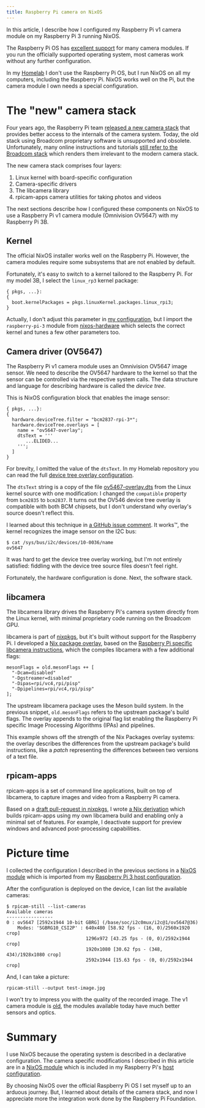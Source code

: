 ```yaml
---
title: Raspberry Pi camera on NixOS
---
```


In this article, I describe how I configured my Raspberry Pi v1 camera module
on my Raspberry Pi 3 running NixOS.

The Raspberry Pi OS has [excellent support][RPi-Camera-Configuration] for many
camera modules.  If you run the officially supported operating system, most
cameras work without any further configuration.

In my [Homelab][Homelab] I don't use the Raspberry Pi OS, but I run NixOS on all
my computers, including the Raspberry Pi.  NixOS works well on the Pi, but the
camera module I own needs a special configuration.

# The "new" camera stack

Four years ago, the Raspberry Pi team [released a new camera
stack][libcameraAnnouncement] that provides better access to the internals of
the camera system.  Today, the old stack using Broadcom proprietary software is
unsupported and obsolete.  Unfortunately, many online instructions and tutorials
[still refer to the Broadcom stack][CameraNotDetected] which renders them
irrelevant to the modern camera stack.

The new camera stack comprises four layers:

1. Linux kernel with board-specific configuration
1. Camera-specific drivers
1. The libcamera library
1. rpicam-apps camera utilities for taking photos and videos

The next sections describe how I configured these components on NixOS to use a
Raspberry Pi v1 camera module (Omnivision OV5647) with my Raspberry Pi 3B.

## Kernel

The official NixOS installer works well on the Raspberry Pi.  However, the camera
modules require some subsystems that are not enabled by default.

Fortunately, it's easy to switch to a kernel tailored to the Raspberry Pi.  For
my model 3B, I select the `linux_rp3` kernel package:

```
{ pkgs, ...}:
{
  boot.kernelPackages = pkgs.linuxKernel.packages.linux_rpi3;
}
```

Actually, I don't adjust this parameter in [my configuration][HomelabHostRpi3],
but I import the `raspberry-pi-3` module from
[nixos-hardware][NixOSHardwareRPi3] which selects the correct kernel and tunes
a few other parameters too.

## Camera driver (OV5647)

The Raspberry Pi v1 camera module uses an Omnivision OV5647 image sensor.  We
need to describe the OV5647 hardware to the kernel so that the sensor can be
controlled via the respective system calls.  The data structure and language
for describing hardware is called the _device tree_.

This is NixOS configuration block that enables the image sensor:

```
{ pkgs, ...}:
{
  hardware.deviceTree.filter = "bcm2837-rpi-3*";
  hardware.deviceTree.overlays = [
    name = "ov5647-overlay";
    dtsText = '''
       ...ELIDED...
    ''';
  ]
}
```

For brevity, I omitted the value of the `dtsText`.  In my Homelab repository you
can read the full [device tree overlay configuration][HomelabDeviceTreeOverlay].

The `dtsText` string is a copy of the file
[ov5467-overlay.dts][ov5467-overlay.dts] from the Linux kernel source with one
modification: I changed the `compatible` property from `bcm2835` to `bcm2837`.
It turns out the OV546 device tree overlay is compatible with both BCM
chipsets, but I don't understand why overlay's source doesn't reflect this.

I learned about this technique in [a GitHub issue
comment](https://github.com/NixOS/nixpkgs/issues/125354). It works™, the kernel
recognizes the image sensor on the I2C bus:

```
$ cat /sys/bus/i2c/devices/10-0036/name
ov5647
```

It was hard to get the device tree overlay working, but I'm not entirely
satisfied:  fiddling with the device tree source files doesn't
feel right.

Fortunately, the hardware configuration is done. Next, the software stack.

## libcamera

The libcamera library drives the Raspberry Pi's camera system directly from the
Linux kernel, with minimal proprietary code running on the Broadcom GPU.

libcamera is part of [nixpkgs][NixpkgsLibcamera], but it's built without
support for the Raspberry Pi.  I developed a [Nix package
overlay][HomelabLibcamera], based on the [Raspberry Pi specific libcamera
instructions][BuildLibcamera], which the compiles libcamera with a few
additional flags:

```
mesonFlags = old.mesonFlags ++ [
  "-Dcam=disabled"
  "-Dgstreamer=disabled"
  "-Dipas=rpi/vc4,rpi/pisp"
  "-Dpipelines=rpi/vc4,rpi/pisp"
];
```

The upstream libcamera package uses the Meson build system.  In the previous
snippet, `old.mesonFlags` refers to the upstream package's build flags.  The
overlay appends to the original flag list enabling the Raspberry Pi specific
Image Processing Algorithms (IPAs) and pipelines.

This example shows off the strength of the Nix Packages overlay systems: the
overlay describes the differences from the upstream package's build
instructions, like a _patch_ representing the differences between two versions
of a text file.

## rpicam-apps

rpicam-apps is a set of command line applications, built on top of libcamera,
to capture images and video from a Raspberry Pi camera.

Based on a [draft pull-request in nixpkgs][NixpkgsLibcameraPR], I wrote [a Nix
derivation][HomelabRpicamApps] which builds rpicam-apps using my own libcamera
build and enabling only a minimal set of features.  For example, I deactivate
support for preview windows and advanced post-processing capabilities.

# Picture time

I collected the configuration I described in the previous sections in a [NixOS
module][HomelabCameraModule] which is imported from my [Raspberry Pi 3 host
configuration][HomelabHostRpi3].

After the configuration is deployed on the device, I can list the available
cameras:

``` text
$ rpicam-still --list-cameras
Available cameras
-----------------
0 : ov5647 [2592x1944 10-bit GBRG] (/base/soc/i2c0mux/i2c@1/ov5647@36)
    Modes: 'SGBRG10_CSI2P' : 640x480 [58.92 fps - (16, 0)/2560x1920 crop]
                             1296x972 [43.25 fps - (0, 0)/2592x1944 crop]
                             1920x1080 [30.62 fps - (348, 434)/1928x1080 crop]
                             2592x1944 [15.63 fps - (0, 0)/2592x1944 crop]
```

And, I can take a picture:

```
rpicam-still --output test-image.jpg
```

I won't try to impress you with the quality of the recorded image.  The v1
camera module is [old][v1Release], the modules available today have much better
sensors and optics.

# Summary

I use NixOS because the operating system is described in a declarative
configuration.  The camera specific modifications I described in this article
are in a [NixOS module][HomelabCameraModule] which is included in my Raspberry
Pi's [host configuration][HomelabHostRpi3].

By choosing NixOS over the official Raspberry Pi OS I set myself up to an
arduous journey.   But, I learned about details of the camera stack, and now I
appreciate more the integration work done by the Raspberry Pi Foundation.

[BuildLibcamera]: https://www.raspberrypi.com/documentation/computers/camera_software.html#build-libcamera-and-rpicam-apps
[CameraNotDetected]: https://forums.raspberrypi.com/viewtopic.php?t=362707
[HomelabCameraModule]: https://github.com/wagdav/homelab/blob/master/modules/camera-rpi-v1/default.nix
[HomelabDeviceTreeOverlay]: https://github.com/wagdav/homelab/blob/master/modules/camera-rpi-v1/default.nix#L34
[HomelabHostRpi3]: https://github.com/wagdav/homelab/blob/master/host-rp3.nix
[Homelab]: https://github.com/wagdav/homelab
[HomelabRpicamApps]: https://github.com/wagdav/homelab/blob/master/modules/camera-rpi-v1/rpicam-apps.nix
[HomelabLibcamera]: https://github.com/wagdav/homelab/blob/master/modules/camera-rpi-v1/overlays/libcamera.nix
[libcameraAnnouncement]: https://www.raspberrypi.com/news/an-open-source-camera-stack-for-raspberry-pi-using-libcamera/
[NixOSHardwareRPi3]: https://github.com/NixOS/nixos-hardware/blob/a59f00f5ac65b19382617ba00f360f8bc07ed3ac/raspberry-pi/3/default.nix#L7
[NixpkgsLibcamera]: https://github.com/NixOS/nixpkgs/blob/4b616a8ecce7aaceea5360f9724065c182dc016f/pkgs/by-name/li/libcamera/package.nix
[NixpkgsLibcameraPR]: https://github.com/NixOS/nixpkgs/pull/281803
[NixWikiCamera]: https://wiki.nixos.org/wiki/NixOS_on_ARM/Raspberry_Pi#Camera
[RPi-Camera-Configuration]: https://www.raspberrypi.com/documentation/computers/camera_software.html#configuration
[ov5467-overlay.dts]: (https://github.com/raspberrypi/linux/blob/rpi-6.1.y/arch/arm/boot/dts/overlays/ov5647-overlay.dts)
[v1Release]: https://www.raspberrypi.com/news/camera-board-available-for-sale/
